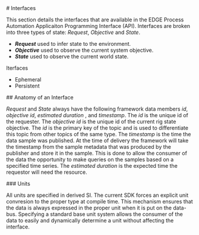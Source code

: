 

<div id='interfaces' />
# Interfaces 

This section details the interfaces that are available in the EDGE Process Automation Applicaiton Programming Interface (API).  Interfaces are broken into three types of state:  *Request*, *Objective* and *State*.  

* ***Request*** used to infer state to the environment.  
* ***Objective*** used to observe the current system objective.
* ***State*** used to observe the current world state. 

Iterfaces 

* Ephemeral
* Persistent

<div id='anatomy_of_interface' />
## Anatomy of an Interface

*Request* and *State*  always have the following framework data members *id*, *objective id*, *estimated duration* , and *timestamp*.  The *id* is the unique id of the requester. The *objective id* is the unique id of the current rig state objective.  The *id* is the primary key of the topic and is used to differentiate this topic from other topics of the same type.  The *timestamp* is the time the data sample was published.  At the time of delivery the framework will take the timestamp from the sample metadata that was produced by the publisher and store it in the sample.  This is done to allow the consumer of the data the opportunity to make queries on the samples based on a specified time series. The *estimated duration* is the expected time the requestor will need the resource.  

<div id='units' />
### Units

All units are specified in derived SI.  The current SDK forces an explicit unit convresion to the proper type at compile time.  This mechanism ensures that the data is always expressed in the proper unit when it is put on the data-bus.  Specifying a standard base unit system allows the consumer of the data to easily and dynamically determine a unit without affecting the interface.

